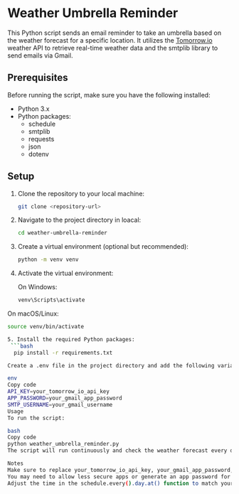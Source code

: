 # Weather Umbrella Reminder

This Python script sends an email reminder to take an umbrella based on the weather forecast for a specific location. It utilizes the [Tomorrow.io](https://app.tomorrow.io/home) weather API to retrieve real-time weather data and the smtplib library to send emails via Gmail.

## Prerequisites

Before running the script, make sure you have the following installed:

- Python 3.x
- Python packages:
  - schedule
  - smtplib
  - requests
  - json
  - dotenv

## Setup

1. Clone the repository to your local machine:
   ```bash
   git clone <repository-url>
2. Navigate to the project directory in loacal:
   ```bash
   cd weather-umbrella-reminder
3. Create a virtual environment (optional but recommended):
   ```bash
   python -m venv venv
4. Activate the virtual environment:

   On Windows:
   ```bash
   venv\Scripts\activate
  On macOS/Linux:
  ```bash
  source venv/bin/activate

5. Install the required Python packages:
   ```bash
    pip install -r requirements.txt

Create a .env file in the project directory and add the following variables:

env
Copy code
API_KEY=your_tomorrow_io_api_key
APP_PASSWORD=your_gmail_app_password
SMTP_USERNAME=your_gmail_username
Usage
To run the script:

bash
Copy code
python weather_umbrella_reminder.py
The script will run continuously and check the weather forecast every day at the specified time (configured in the schedule.every().day.at() function).

Notes
Make sure to replace your_tomorrow_io_api_key, your_gmail_app_password, and your_gmail_username with your actual values.
You may need to allow less secure apps or generate an app password for your Gmail account to use SMTP authentication.
Adjust the time in the schedule.every().day.at() function to match your desired reminder time.
